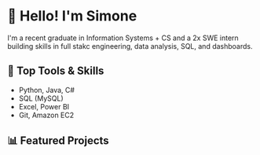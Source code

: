 # 👋 Hello! I'm Simone
I'm a recent graduate in Information Systems + CS and a 2x SWE intern building skills in full stakc engineering, data analysis, SQL, and dashboards.

## 🧰 Top Tools & Skills
- Python, Java, C#
- SQL (MySQL)
- Excel, Power BI
- Git, Amazon EC2

## 📊 Featured Projects
